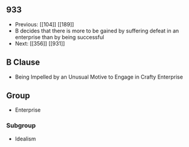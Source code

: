 ## 933
- Previous: [[104]] [[189]] 
- B decides that there is more to be gained by suffering defeat in an enterprise than by being successful
- Next: [[356]] [[931]] 

## B Clause
- Being Impelled by an Unusual Motive to Engage in Crafty Enterprise

## Group
- Enterprise

### Subgroup
- Idealism


